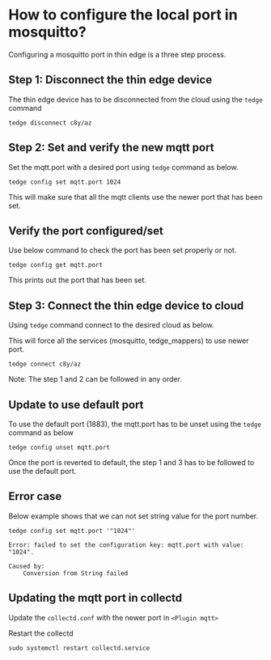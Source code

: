 # How to configure the local port in mosquitto?

Configuring a mosquitto port in thin edge is a three step process.

## Step 1: Disconnect the thin edge device

The thin edge device has to be disconnected from the cloud using the `tedge` command

```shell
tedge disconnect c8y/az
```  

## Step 2: Set and verify the new mqtt port 

Set the mqtt.port with a desired port using `tedge` command as below.
   
```shell
tedge config set mqtt.port 1024
```
This will make sure that all the mqtt clients use the newer port that has been set.

## Verify the port configured/set

Use below command to check the port has been set properly or not.
 
```shell
tedge config get mqtt.port
```
This prints out the port that has been set.

## Step 3: Connect the thin edge device to cloud

Using `tedge` command connect to the desired cloud as below.

This will force all the services (mosquitto, tedge_mappers) to use newer port.

```shell
tedge connect c8y/az
```

Note: The step 1 and 2 can be followed in any order.

## Update to use default port

To use the default port (1883), the mqtt.port has to be unset using the `tedge` command as below

```shell
tedge config unset mqtt.port
```
Once the port is reverted to default, the step 1 and 3 has to be followed to use the default port.

## Error case

Below example shows that we can not set string value for the port number.

```shell
tedge config set mqtt.port '"1024"'

Error: failed to set the configuration key: mqtt.port with value: "1024".

Caused by:
    Conversion from String failed
```

## Updating the mqtt port in collectd

Update the `collectd.conf` with the newer port in `<Plugin mqtt>`

Restart the collectd

```shell
sudo systemctl restart collectd.service
```

